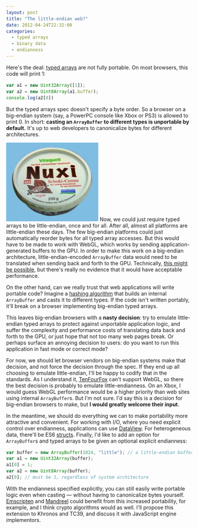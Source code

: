 ```yaml
---
layout: post
title: "The little-endian web?"
date: 2012-04-24T22:32:00
categories:
  - typed arrays
  - binary data
  - endianness
---
```


Here's the deal: [typed arrays](http://www.khronos.org/registry/typedarray/specs/latest/) are not fully portable. On most browsers, this code will print 1:

```javascript
var a1 = new Uint32Array([1]);
var a2 = new Uint8Array(a1.buffer);
console.log(a2[0])
```

<!--more-->

But the typed arrays spec doesn't specify a byte order. So a browser on a big-endian system (say, a PowerPC console like Xbox or PS3) is allowed to print 0. In short: <strong>casting an `ArrayBuffer` to different types is unportable by default.</strong> It's up to web developers to canonicalize bytes for different architectures.

<img class="right" src="/assets/nuxi.jpg" /> Now, we could just require typed arrays to be little-endian, once and for all. After all, almost all platforms are little-endian these days. The few big-endian platforms could just automatically reorder bytes for all typed array accesses. But this would have to be made to work with WebGL, which works by sending application-generated buffers to the GPU. In order to make this work on a big-endian architecture, little-endian-encoded `ArrayBuffer` data would need to be translated when sending back and forth to the GPU. Technically, [this might be possible](http://lists.whatwg.org/htdig.cgi/whatwg-whatwg.org/2012-March/035236.html), but there's really no evidence that it would have acceptable performance.

On the other hand, can we really trust that web applications will write portable code? Imagine a [hashing algorithm](http://blog.faultylabs.com/files/md5.js) that builds an internal `ArrayBuffer` and casts it to different types. If the code isn't written portably, it'll break on a browser implementing big-endian typed arrays.

This leaves big-endian browsers with a **nasty decision**: try to emulate little-endian typed arrays to protect against unportable application logic, and suffer the complexity and performance costs of translating data back and forth to the GPU, or just hope that not too many web pages break. Or perhaps surface an annoying decision to users: do you want to run this application in fast mode or correct mode?

For now, we should let browser vendors on big-endian systems make that decision, and not force the decision through the spec. If they end up all choosing to emulate little-endian, I'll be happy to codify that in the standards. As I understand it, [TenFourFox](http://www.floodgap.com/software/tenfourfox/) can't support WebGL, so there the best decision is probably to emulate little-endianness. On an Xbox, I would guess WebGL performance would be a higher priority than web sites using internal `ArrayBuffer`s. But I'm not sure. I'd say this is a decision for big-endian browsers to make, but **I would greatly welcome their input**.

In the meantime, we should do everything we can to make portability more attractive and convenient. For working with I/O, where you need explicit control over endianness, applications can use [DataView](https://developer.mozilla.org/en/JavaScript_typed_arrays/DataView). For heterogeneous data, there'll be ES6 [structs](http://wiki.ecmascript.org/doku.php?id=harmony:binary_data). Finally, I'd like to add an option for `ArrayBuffer`s and typed arrays to be given an optional explicit endianness:

```javascript
var buffer = new ArrayBuffer(1024, "little"); // a little-endian buffer
var a1 = new Uint32Array(buffer);
a1[0] = 1;
var a2 = new Uint8Array(buffer);
a2[0]; // must be 1, regardless of system architecture
```

With the endianness specified explicitly, you can still easily write portable logic even when casting — without having to canonicalize bytes yourself. [Emscripten](https://github.com/kripken/emscripten) and [Mandreel](http://www.mandreel.com/) could benefit from this increased portability, for example, and I think crypto algorithms would as well. I'll propose this extension to Khronos and TC39, and discuss it with JavaScript engine implementors.
